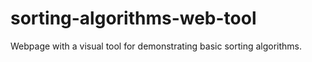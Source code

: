 # sorting-algorithms-web-tool
Webpage with a visual tool for demonstrating basic sorting algorithms.
